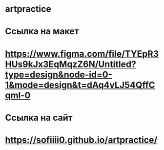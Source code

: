 # artpractice
# Ссылка на макет
# https://www.figma.com/file/TYEpR3HUs9kJx3EqMqzZ6N/Untitled?type=design&node-id=0-1&mode=design&t=dAq4vLJ54QffCqml-0
# Ссылка на сайт 
# https://sofiiii0.github.io/artpractice/
